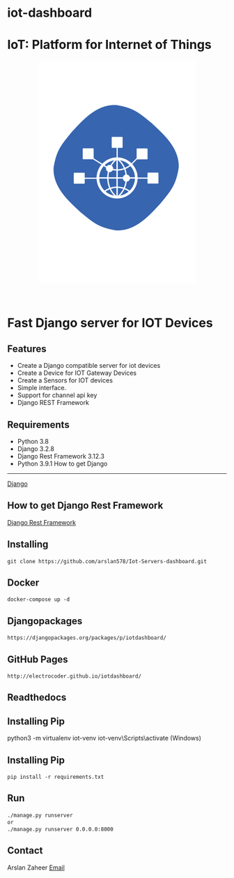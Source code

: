 # iot-dashboard
# IoT: Platform for Internet of Things

<p align="center">
<img 
    src="iotdashboard.png" 
    border="0" alt="IOT HOOK">
    </p>
<br>

<p align="center"><h1>Fast Django server for IOT Devices</h1></p>

Features
--------
- Create a Django compatible server for iot devices
- Create a Device for IOT Gateway Devices
- Create a Sensors for IOT devices
- Simple interface. 
- Support for channel api key
- Django REST Framework

Requirements
------------
- Python 3.8
- Django 3.2.8
- Django Rest Framework 3.12.3
- Python 3.9.1
How to get Django
-----------------

[Django](https://www.djangoproject.com/)

How to get Django Rest Framework
--------------------------------

[Django Rest Framework](https://www.django-rest-framework.org/)

Installing
----------

```
git clone https://github.com/arslan578/Iot-Servers-dashboard.git
```

Docker
------

```
docker-compose up -d
```

Djangopackages
--------------

```
https://djangopackages.org/packages/p/iotdashboard/
```

GitHub Pages
--------------

```
http://electrocoder.github.io/iotdashboard/
```

Readthedocs
-----------

Installing Pip
--------------
python3 -m virtualenv iot-venv
iot-venv\Scripts\activate (Windows)

Installing Pip
--------------

```
pip install -r requirements.txt
```

Run
---

```
./manage.py runserver
or
./manage.py runserver 0.0.0.0:8000
```

Contact
-------
Arslan Zaheer [Email](up2032529@myport.ac.uk)

